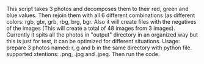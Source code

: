 This script takes 3 photos and decomposes them to their red, green and blue values. Then rejoin them with all 6 different combinations (as different colors: rgb, gbr, grb, rbg, brg, bgr. Also it will create files with the negatives of the images (This will create a total of 48 images from 3 images). Currently it spits all the photos in "output" directory in an organized way but this is just for test, it can be optimized for different situations. 
Usage: prepare 3 photos named: r, g and b in the same directory with python file. supported xtentions: .png, .jpg and .jpeg. Then run the code.
